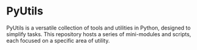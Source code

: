 # PyUtils
PyUtils is a versatile collection of tools and utilities in Python, designed to simplify tasks. This repository hosts a series of mini-modules and scripts, each focused on a specific area of utility.
